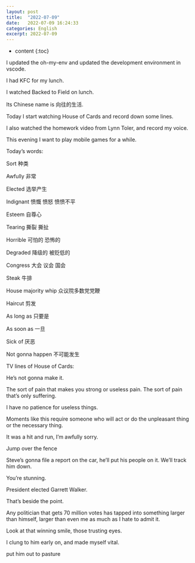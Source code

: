 ```yaml
---
layout: post
title:  "2022-07-09"
date:   2022-07-09 16:24:33
categories: English
excerpt: 2022-07-09
---
```


* content
{:toc}

I updated the oh-my-env and updated the development environment in vscode.

I had KFC for my lunch.

I watched Backed to Field on lunch.

Its Chinese name is 向往的生活.

Today I start watching House of Cards and record down some lines.

I also watched the homework video from Lynn Toler, and record my voice.

This evening I want to play mobile games for a while.

Today’s words:

Sort 种类

Awfully 非常

Elected 选举产生

Indignant 愤慨 愤怒 愤愤不平

Esteem 自尊心

Tearing 撕裂 撕扯

Horrible 可怕的 恐怖的

Degraded 降级的 被贬低的

Congress 大会 议会 国会

Steak 牛排

House majority whip 众议院多数党党鞭

Haircut 剪发

As long as 只要是

As soon as 一旦

Sick of 厌恶

Not gonna happen 不可能发生

TV lines of House of Cards:

He’s not gonna make it.

The sort of pain that makes you strong or useless pain.
The sort of pain that’s only suffering.

I have no patience for useless things.

Moments like this require someone who will act or do the unpleasant thing or the necessary thing.

It was a hit and run, I’m awfully sorry.

Jump over the fence

Steve’s gonna file a report on the car, he’ll put his people on it. We’ll track him down.

You’re stunning.

President elected Garrett Walker.

That’s beside the point.

Any politician that gets 70 million votes has tapped into something larger than himself, larger than even me as much as I hate to admit it.

Look at that winning smile, those trusting eyes.

I clung to him early on, and made myself vital.

put him out to pasture
